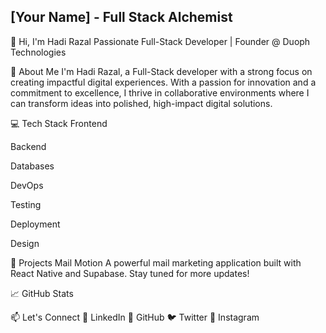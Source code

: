 ##   [Your Name] - Full Stack Alchemist 
👋 Hi, I'm Hadi Razal
Passionate Full-Stack Developer | Founder @ Duoph Technologies

🚀 About Me
I'm Hadi Razal, a Full-Stack developer with a strong focus on creating impactful digital experiences. With a passion for innovation and a commitment to excellence, I thrive in collaborative environments where I can transform ideas into polished, high-impact digital solutions.

💻 Tech Stack
Frontend




Backend



Databases





DevOps



Testing



Deployment


Design


🌟 Projects
Mail Motion
A powerful mail marketing application built with React Native and Supabase. Stay tuned for more updates!

📈 GitHub Stats

📫 Let's Connect
💼 LinkedIn
🐙 GitHub
🐦 Twitter
📸 Instagram
